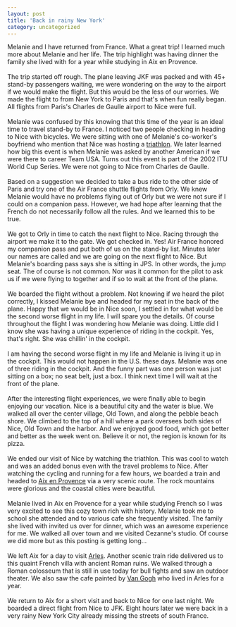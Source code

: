 ```yaml
---
layout: post
title: 'Back in rainy New York'
category: uncategorized
---
```


Melanie and I have returned from France.  What a great trip!  I learned much more about Melanie and her life.  The trip highlight was having dinner the family she lived with for a year while studying in Aix en Provence.
<br />
<br />The trip started off rough.  The plane leaving JKF was packed and with 45+ stand-by passengers waiting, we were wondering on the way to the airport if we would make the flight.  But this would be the less of our worries.  We made the flight to from New York to Paris and that's when fun really began.  All flights from Paris's Charles de Gaulle airport to Nice were full.
<br />
<br />Melanie was confused by this knowing that this time of the year is an ideal time to travel stand-by to France.  I noticed two people checking in heading to Nice with bicycles.  We were sitting with one of Melanie's co-worker's boyfriend who mention that Nice was hosting a <a href="http://www.triathlon.org/world-cup/wcup2002/events/nice-2002/index.htm">triathlon</a>.  We later learned how big this event is when Melanie was asked by another American if we were there to career Team USA.  Turns out this event is part of the 2002 ITU World Cup Series.  We were not going to Nice from Charles de Gaulle.
<br />
<br />Based on a suggestion we decided to take a bus ride to the other side of Paris and try one of the Air France shuttle flights from Orly.  We knew Melanie would have no problems flying out of Orly but we were not sure if I could on a companion pass.  However, we had hope after learning that the French do not necessarily follow all the rules.  And we learned this to be true.
<br />
<br />We got to Orly in time to catch the next flight to Nice.  Racing through the airport we make it to the gate.  We got checked in.  Yes!  Air France honored my companion pass and put both of us on the stand-by list.  Minutes later our names are called and we are going on the next flight to Nice.  But Melanie's boarding pass says she is sitting in JPS.  In other words, the jump seat.  The of course is not common.  Nor was it common for the pilot to ask us if we were flying to together and if so to wait at the front of the plane.
<br />
<br />We boarded the flight without a problem.  Not knowing if we heard the pilot correctly, I kissed Melanie bye and headed for my seat in the back of the plane.  Happy that we would be in Nice soon, I settled in for what would be the second worse flight in my life.  I will spare you the details.  Of course throughout the flight I was wondering how Melanie was doing.  Little did I know she was having a unique experience of riding in the cockpit.  Yes, that's right.  She was chillin' in the cockpit.
<br />
<br />I am having the second worse flight in my life and Melanie is living it up in the cockpit.  This would not happen in the U.S. these days.  Melanie was one of three riding in the cockpit.  And the funny part was one person was just sitting on a box; no seat belt, just a box.  I think next time I will wait at the front of the plane.
<br />
<br />After the interesting flight experiences, we were finally able to begin enjoying our vacation.  Nice is a beautiful city and the water is blue.  We walked all over the center village, Old Town, and along the pebble beach shore.  We climbed to the top of a hill where a park oversees both sides of Nice, Old Town and the harbor.  And we enjoyed good food, which got better and better as the week went on.  Believe it or not, the region is known for its pizza.
<br />
<br />We ended our visit of Nice by watching the triathlon.  This was cool to watch and was an added bonus even with the travel problems to Nice.  After watching the cycling and running for a few hours, we boarded a train and headed to <a href="http://www.aixenprovencetourism.com/">Aix en Provence</a> via a very scenic route.  The rock mountains were glorious and the coastal cities were beautiful.
<br />
<br />Melanie lived in Aix en Provence for a year while studying French so I was very excited to see this cozy town rich with history.  Melanie took me to school she attended and to various cafe she frequently visited.  The family she lived with invited us over for dinner, which was an awesome experience for me.  We walked all over town and we visited Cezanne's studio.  Of course we did more but as this posting is getting long...
<br />
<br />We left Aix for a day to visit <a href="http://www.arles.org/">Arles</a>.  Another scenic train ride delivered us to this quaint French villa with ancient Roman ruins.  We walked through a Roman colosseum that is still in use today for bull fights and saw an outdoor theater.  We also saw the cafe painted by <a href="http://www.vangoghmuseum.nl/bisrd/top-1-2-2-4-4.html">Van Gogh</a> who lived in Arles for a year.
<br />
<br />We return to Aix for a short visit and back to Nice for one last night.  We boarded a direct flight from Nice to JFK.  Eight hours later we were back in a very rainy New York City already missing the streets of south France.

